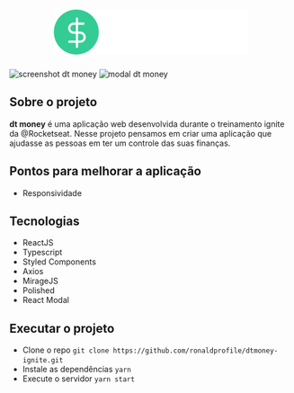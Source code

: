 <h1 align="center">
  <img src="./src/assets/logo.svg" alt="dt money"/>
</h1>

<img src="https://ik.imagekit.io/gczsuhmv3/ignite-dt.moneypng?updatedAt=1638570310614" alt="screenshot dt money"/>

<img src="https://ik.imagekit.io/gczsuhmv3/ignite-modal.dtmoney.png?updatedAt=1638570478208" alt="modal dt money"/>

## Sobre o projeto

**dt money** é uma aplicação web desenvolvida durante o treinamento ignite da @Rocketseat. Nesse projeto pensamos em criar uma aplicação que ajudasse as pessoas em ter um controle das suas finanças.

## Pontos para melhorar a aplicação

- Responsividade

## Tecnologias

- ReactJS
- Typescript
- Styled Components
- Axios
- MirageJS
- Polished
- React Modal

## Executar o projeto

- Clone o repo `git clone https://github.com/ronaldprofile/dtmoney-ignite.git`
- Instale as dependências `yarn`
- Execute o servidor `yarn start`
